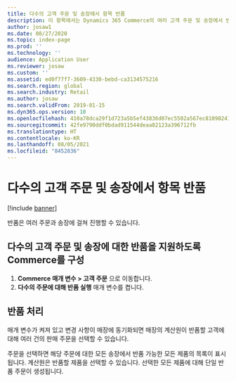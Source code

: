 ```yaml
---
title: 다수의 고객 주문 및 송장에서 항목 반품
description: 이 항목에서는 Dynamics 365 Commerce의 여러 고객 주문 및 송장에서 반품을 실행하는 기능에 대해 설명합니다.
author: josaw1
ms.date: 08/27/2020
ms.topic: index-page
ms.prod: ''
ms.technology: ''
audience: Application User
ms.reviewer: josaw
ms.custom: ''
ms.assetid: ed0f77f7-3609-4330-bebd-ca3134575216
ms.search.region: global
ms.search.industry: Retail
ms.author: josaw
ms.search.validFrom: 2019-01-15
ms.dyn365.ops.version: 10
ms.openlocfilehash: 410a78dca29f1d723a5b5ef43836d07ec5502a567ec81098241fafeb6354373b
ms.sourcegitcommit: 42fe9790ddf0bdad911544deaa82123a396712fb
ms.translationtype: HT
ms.contentlocale: ko-KR
ms.lasthandoff: 08/05/2021
ms.locfileid: "8452836"
---
```

# <a name="return-items-across-multiple-customer-orders-and-invoices"></a>다수의 고객 주문 및 송장에서 항목 반품

[!include [banner](includes/banner.md)]


반품은 여러 주문과 송장에 걸쳐 진행할 수 있습니다. 

## <a name="configure-commerce-to-support-returns-across-multiple-customer-order-and-invoices"></a>다수의 고객 주문 및 송장에 대한 반품을 지원하도록 Commerce를 구성

1. **Commerce 매개 변수 \> 고객 주문** 으로 이동합니다.
1. **다수의 주문에 대해 반품 실행** 매개 변수를 켭니다. 

## <a name="process-returns"></a>반품 처리

매개 변수가 켜져 있고 변경 사항이 매장에 동기화되면 매장의 계산원이 반품할 고객에 대해 여러 건의 판매 주문을 선택할 수 있습니다.

주문을 선택하면 해당 주문에 대한 모든 송장에서 반품 가능한 모든 제품의 목록이 표시됩니다. 계산원은 반품할 제품을 선택할 수 있습니다. 선택한 모든 제품에 대해 단일 반품 주문이 생성됩니다.
